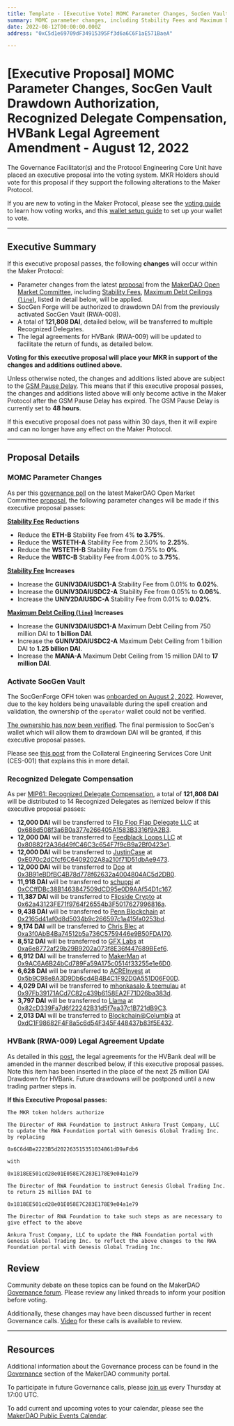 ```yaml
---
title: Template - [Executive Vote] MOMC Parameter Changes, SocGen Vault Drawdown Authorization, Recognized Delegate Compensation, HVBank Legal Agreement Amendment - August 12, 2022
summary: MOMC parameter changes, including Stability Fees and Maximum Debt Ceilings, SocGen Vault Drawdown Authorization (OFH token, onboarded as RWA008-A), Recognized Delegates compensation (121,808 DAI), and updating HVBank legal agreement to facilitate the return of funds.
date: 2022-08-12T00:00:00.000Z
address: "0xC5d1e69709dF34915395Ff3d6a6C6F1aE571BaeA"

---
```

# [Executive Proposal] MOMC Parameter Changes, SocGen Vault Drawdown Authorization, Recognized Delegate Compensation, HVBank Legal Agreement Amendment - August 12, 2022

The Governance Facilitator(s) and the Protocol Engineering Core Unit have placed an executive proposal into the voting system. MKR Holders should vote for this proposal if they support the following alterations to the Maker Protocol.

If you are new to voting in the Maker Protocol, please see the [voting guide](https://community-development.makerdao.com/en/learn/governance/how-voting-works/) to learn how voting works, and this [wallet setup guide](https://community-development.makerdao.com/en/learn/governance/voting-setup/) to set up your wallet to vote.

---

## Executive Summary

If this executive proposal passes, the following **changes** will occur within the Maker Protocol:
- Parameter changes from the latest [proposal](https://forum.makerdao.com/t/parameter-changes-proposal-ppg-omc-001-28-july-2022/16895) from the [MakerDAO Open Market Committee](https://forum.makerdao.com/t/parameter-proposal-group-makerdao-open-market-committee/7355), including [Stability Fees](https://manual.makerdao.com/parameter-index/vault-risk/param-stability-fee), [Maximum Debt Ceilings (`line`)](https://manual.makerdao.com/module-index/module-dciam#maximum-debt-ceiling-line), listed in detail below, will be applied.
- SocGen Forge will be authorized to drawdown DAI from the previously activated SocGen Vault (RWA-008).
- A total of **121,808 DAI**, detailed below, will be transferred to multiple Recognized Delegates.
- The legal agreements for HVBank (RWA-009) will be updated to facilitate the return of funds, as detailed below. 

**Voting for this executive proposal will place your MKR in support of the changes and additions outlined above.**

Unless otherwise noted, the changes and additions listed above are subject to the [GSM Pause Delay](https://manual.makerdao.com/parameter-index/core/param-gsm-pause-delay). This means that if this executive proposal passes, the changes and additions listed above will only become active in the Maker Protocol after the GSM Pause Delay has expired. The GSM Pause Delay is currently set to **48 hours**.

If this executive proposal does not pass within 30 days, then it will expire and can no longer have any effect on the Maker Protocol.

---

## Proposal Details

### MOMC Parameter Changes

As per this [governance poll](https://vote.makerdao.com/polling/QmfMRfE4) on the latest MakerDAO Open Market Committee [proposal](https://forum.makerdao.com/t/parameter-changes-proposal-ppg-omc-001-28-july-2022/16895), the following parameter changes will be made if this executive proposal passes:

**[Stability Fee](https://manual.makerdao.com/parameter-index/vault-risk/param-stability-fee) Reductions**

- Reduce the **ETH-B** Stability Fee from 4% **to 3.75%**.
- Reduce the **WSTETH-A** Stability Fee from 2.50% to **2.25%**.
- Reduce the **WSTETH-B** Stability Fee from 0.75% to **0%**.
- Reduce the **WBTC-B** Stability Fee from 4.00% to **3.75%**.

**[Stability Fee](https://manual.makerdao.com/parameter-index/vault-risk/param-stability-fee) Increases**

- Increase the **GUNIV3DAIUSDC1-A** Stability Fee from 0.01% to **0.02%**.
- Increase the **GUNIV3DAIUSDC2-A** Stability Fee from 0.05% to **0.06%**.
- Increase the **UNIV2DAIUSDC-A** Stability Fee from 0.01% to **0.02%**.

**[Maximum Debt Ceiling (`line`)](https://manual.makerdao.com/module-index/module-dciam#maximum-debt-ceiling-line) Increases**
- Increase the **GUNIV3DAIUSDC1-A** Maximum Debt Ceiling from 750 million DAI to **1 billion DAI**.
- Increase the **GUNIV3DAIUSDC2-A** Maximum Debt Ceiling from 1 billion DAI to **1.25 billion DAI**.
- Increase the **MANA-A** Maximum Debt Ceiling from 15 million DAI to **17 million DAI**.

### Activate SocGen Vault

The SocGenForge OFH token was [onboarded on August 2, 2022](https://vote.makerdao.com/executive/template-executive-vote-onboarding-real-world-asset-vaults-july-29-2022). However, due to the key holders being unavailable during the spell creation and validation, the ownership of the `operator` wallet could not be verified. 

[The ownership has now been verified](https://forum.makerdao.com/t/security-tokens-refinancing-mip6-application-for-ofh-tokens/10605/42). The final permission to SocGen's wallet which will allow them to drawdown DAI will be granted, if this executive proposal passes.

Please see [this post](https://forum.makerdao.com/t/socgen-forge-ofh-granting-final-permission-after-the-onboarding/17033) from the Collateral Engineering Services Core Unit (CES-001) that explains this in more detail.

### Recognized Delegate Compensation

As per [MIP61: Recognized Delegate Compensation](https://mips.makerdao.com/mips/details/MIP61), a total of **121,808 DAI** will be distributed to 14 Recognized Delegates as itemized below if this executive proposal passes:

- **12,000 DAI** will be transferred to [Flip Flop Flap Delegate LLC](https://vote.makerdao.com/address/0x0f4be9f208c552a6b04d9a1222f385785f95beaa) at [0x688d508f3a6B0a377e266405A1583B3316f9A2B3](https://etherscan.io/address/0x688d508f3a6B0a377e266405A1583B3316f9A2B3).
- **12,000 DAI** will be transferred to [Feedblack Loops LLC](https://vote.makerdao.com/address/0x92e1ca8b69a44bb17afa92838da68fc41f12250a) at [0x80882f2A36d49fC46C3c654F7f9cB9a2Bf0423e1](https://etherscan.io/address/0x80882f2A36d49fC46C3c654F7f9cB9a2Bf0423e1).
- **12,000 DAI** will be transferred to [JustinCase](https://vote.makerdao.com/address/0xcdb792c14391f7115ba77a7cd27f724fc9ea2091) at [0xE070c2dCfcf6C6409202A8a210f71D51dbAe9473](https://etherscan.io/address/0xE070c2dCfcf6C6409202A8a210f71D51dbAe9473).
- **12,000 DAI** will be transferred to [Doo](https://vote.makerdao.com/address/0x8804d391472126da56b9a560aef6c6d5aaa7607b) at [0x3B91eBDfBC4B78d778f62632a4004804AC5d2DB0](https://etherscan.io/address/0x3B91eBDfBC4B78d778f62632a4004804AC5d2DB0).
- **11,918 DAI** will be transferred to [schuppi](https://vote.makerdao.com/address/0xb4b82978fce6d26a22dea7e653bb9ce8e14f8056) at [0xCCffDBc38B1463847509dCD95e0D9AAf54D1c167](https://etherscan.io/address/0xCCffDBc38B1463847509dCD95e0D9AAf54D1c167).
- **11,387 DAI** will be transferred to [Flipside Crypto](https://vote.makerdao.com/address/0x84b05b0a30b6ae620f393d1037f217e607ad1b96) at [0x62a43123FE71f9764f26554b3F5017627996816a](https://etherscan.io/address/0x62a43123FE71f9764f26554b3F5017627996816a).
- **9,438 DAI** will be transferred to [Penn Blockchain](https://vote.makerdao.com/address/0x7ddb50a5b15aea7e7cf9ac8e55a7f9fd9d05ecc6) at [0x2165d41af0d8d5034b9c266597c1a415fa0253bd](https://etherscan.io/address/0x2165d41af0d8d5034b9c266597c1a415fa0253bd).
- **9,174 DAI** will be transferred to [Chris Blec](https://vote.makerdao.com/address/0x2c511d932c5a6fe4071262d49bfc018cfbaaa1f5) at [0xa3f0AbB4Ba74512b5a736C5759446e9B50FDA170](https://etherscan.io/address/0xa3f0AbB4Ba74512b5a736C5759446e9B50FDA170).
- **8,512 DAI** will be transferred to [GFX Labs](https://vote.makerdao.com/address/0xf60d7a62c98f65480725255e831de531efe3fe14) at [0xa6e8772af29b29B9202a073f8E36f447689BEef6](https://etherscan.io/address/0xa6e8772af29b29B9202a073f8E36f447689BEef6).
- **6,912 DAI** will be transferred to [MakerMan](https://vote.makerdao.com/address/0x22d5294a23d49294bf11d9db8beda36e104ad9b3) at [0x9AC6A6B24bCd789Fa59A175c0514f33255e1e6D0](https://etherscan.io/address/0x9AC6A6B24bCd789Fa59A175c0514f33255e1e6D0).
- **6,628 DAI** will be transferred to [ACREInvest](https://vote.makerdao.com/address/0x4d3ac33ab1dd7b0f352b8e590fe8b62c4c39ead5) at [0x5b9C98e8A3D9Db6cd4B4B4C1F92D0A551D06F00D](https://etherscan.io/address/0x5b9C98e8A3D9Db6cd4B4B4C1F92D0A551D06F00D).
- **4,029 DAI** will be transferred to [mhonkasalo & teemulau](https://vote.makerdao.com/address/0xaa19f47e6acb02df88efa9f023f2a38412069902) at [0x97Fb39171ACd7C82c439b6158EA2F71D26ba383d](https://etherscan.io/address/0x97Fb39171ACd7C82c439b6158EA2F71D26ba383d).
- **3,797 DAI** will be transferred to [Llama](https://vote.makerdao.com/address/0x4e314eba76c3062140ad196e4ffd34485e33c5f5) at [0x82cD339Fa7d6f22242B31d5f7ea37c1B721dB9C3](https://etherscan.io/address/0x82cD339Fa7d6f22242B31d5f7ea37c1B721dB9C3).
- **2,013 DAI** will be transferred to [Blockchain@Columbia](https://vote.makerdao.com/address/0xb8df77c3bd57761bd0c55d2f873d3aa89b3da8b7) at [0xdC1F98682F4F8a5c6d54F345F448437b83f5E432](https://etherscan.io/address/0xdC1F98682F4F8a5c6d54F345F448437b83f5E432).

### HVBank (RWA-009) Legal Agreement Update

As detailed in this [post](https://forum.makerdao.com/t/urgent-executive-inclusion-request/17179), the legal agreements for the HVBank deal will be amended in the manner described below, if this executive proposal passes. Note this item has been inserted in the place of the next 25 million DAI Drawdown for HVBank. Future drawdowns will be postponed until a new trading partner steps in. 

**If this Executive Proposal passes:**

`The MKR token holders authorize`

`The Director of RWA Foundation to instruct Ankura Trust Company, LLC to update the RWA Foundation portal with Genesis Global Trading Inc. by replacing`

`0x6C6d4Be2223B5d202263515351034861dD9aFdb6`

`with`

`0x1818EE501cd28e01E058E7C283E178E9e04a1e79`

`The Director of RWA Foundation to instruct Genesis Global Trading Inc. to return 25 million DAI to`

`0x1818EE501cd28e01E058E7C283E178E9e04a1e79`

`The Director of RWA Foundation to take such steps as are necessary to give effect to the above`

`Ankura Trust Company, LLC to update the RWA Foundation portal with Genesis Global Trading Inc. to reflect the above changes to the RWA Foundation portal with Genesis Global Trading Inc.`

## Review

Community debate on these topics can be found on the MakerDAO [Governance forum](https://forum.makerdao.com/). Please review any linked threads to inform your position before voting.

Additionally, these changes may have been discussed further in recent Governance calls. [Video](https://www.youtube.com/playlist?list=PLLzkWCj8ywWNq5-90-Id6VPSsrk4OWVan) for these calls is available to review.

---

## Resources

Additional information about the Governance process can be found in the [Governance](https://community-development.makerdao.com/en/learn/governance) section of the MakerDAO community portal.

To participate in future Governance calls, please [join us](https://github.com/makerdao/community/tree/master/governance/governance-and-risk-meetings) every Thursday at 17:00 UTC.

To add current and upcoming votes to your calendar, please see the [MakerDAO Public Events Calendar](https://calendar.google.com/calendar/embed?src=makerdao.com_3efhm2ghipksegl009ktniomdk%40group.calendar.google.com&ctz=UTC&mode=week&showCalendars=0&showPrint=0).
